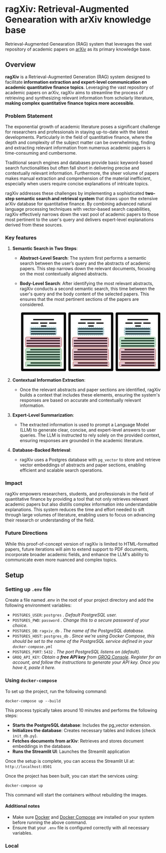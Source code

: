 # ragXiv: Retrieval-Augmented Genearation with arXiv knowledge base

Retrieval-Augmented Genearation (RAG) system that leverages the vast repository of academic papers on [arXiv](https://arxiv.org) as its  primary knowledge base.

## Overview

**ragXiv** is a Retrieval-Augmented Generation (RAG) system designed to facilitate **information extraction and expert-level communication on academic quantitative finance topics**. Leveraging the vast repository of academic papers on arXiv, ragXiv aims to streamline the process of retrieving and synthesizing relevant information from scholarly literature, **making complex quantitative finance topics more accessible**.

### Problem Statement

The exponential growth of academic literature poses a significant challenge for researchers and professionals in staying up-to-date with the latest developments. Particularly in the field of quantitative finance, where the depth and complexity of the subject matter can be overwhelming, finding and extracting relevant information from numerous academic papers is time-consuming and cumbersome.

Traditional search engines and databases provide basic keyword-based search functionalities but often fall short in delivering precise and contextually relevant information. Furthermore, the sheer volume of papers makes manual extraction and comprehension of the material inefficient, especially when users require concise explanations of intricate topics.

ragXiv addresses these challenges by implementing a sophisticated **two-step semantic search and retrieval system** that draws upon the extensive arXiv database for quantitative finance. By combining advanced natural language processing techniques with vector-based search capabilities, ragXiv effectively narrows down the vast pool of academic papers to those most pertinent to the user's query and delivers expert-level explanations derived from these sources.

### Key features

1. **Semantic Search in Two Steps**:

    - **Abstract-Level Search**: The system first performs a semantic search between the user’s query and the abstracts of academic papers. This step narrows down the relevant documents, focusing on the most contextually aligned abstracts.
    - **Body-Level Search**: After identifying the most relevant abstracts, ragXiv conducts a second semantic search, this time between the user's query and the body content of the selected papers. This ensures that the most pertinent sections of the papers are considered.

        ![semantic_search](reports/images/academic_papers_rag.jpg)

2. **Contextual Information Extraction**:

    - Once the relevant abstracts and paper sections are identified, ragXiv builds a context that includes these elements, ensuring the system's responses are based on accurate and contextually relevant information.

3. **Expert-Level Summarization**:

    - The extracted information is used to prompt a Language Model (LLM) to generate clear, concise, and expert-level answers to user queries. The LLM is instructed to rely solely on the provided context, ensuring responses are grounded in the academic literature.

4. **Database-Backed Retrieval**:

    - ragXiv uses a Postgres database with `pg_vector` to store and retrieve vector embeddings of abstracts and paper sections, enabling efficient and scalable search operations.

### Impact

ragXiv empowers researchers, students, and professionals in the field of quantitative finance by providing a tool that not only retrieves relevant academic papers but also distills complex information into understandable explanations. This system reduces the time and effort needed to sift through large volumes of literature, enabling users to focus on advancing their research or understanding of the field.

### Future Directions

While this proof-of-concept version of ragXiv is limited to HTML-formatted papers, future iterations will aim to extend support to PDF documents, incorporate broader academic fields, and enhance the LLM's ability to communicate even more nuanced and complex topics.


## Setup

### Setting up `.env` file

Create a file named .env in the root of your project directory and add the following environment variables:

- `POSTGRES_USER`: `postgres` . _Default PostgreSQL user._
- `POSTGRES_PWD`: `password` . _Change this to a secure password of your choice._
- `POSTGRES_DB`: `ragxiv_db` . _The name of the PostgreSQL database._
- `POSTGRES_HOST`: `postgres_db` . _Since we're using Docker Compose, this should be set to the name of the PostgreSQL service defined in your `docker-compose.yml`_
- `POSTGRES_PORT`: `5432` . _The port PostgreSQL listens on (default)._
- `GROQ_API_KEY`: _Obtain a **free API key** from [GROQ Console](https://console.groq.com/). Register for an account, and follow the instructions to generate your API key. Once you have it, paste it here._

### Using `docker-compose`

To set up the project, run the following command:

```
docker-compose up --build
```

This process typically takes around 10 minutes and performs the following steps:

- **Starts the PostgreSQL database**: Includes the pg_vector extension.
- **Initializes the database**: Creates necessary tables and indices (check `init_db.py`).
- **Fetches documents from arXiv**: Retrieves and stores document embeddings in the database.
- **Runs the Streamlit UI**: Launches the Streamlit application

Once the setup is complete, you can access the Streamlit UI at: `http://localhost:8501`

Once the project has been built, you can start the services using:
```
docker-compose up
```
This command will start the containers without rebuilding the images.

#### Additional notes

- Make sure [Docker](https://www.docker.com/) and [Docker Compose](https://docs.docker.com/compose/install/) are installed on your system before running the above command.
- Ensure that your `.env` file is configured correctly with all necessary variables.

### Local
